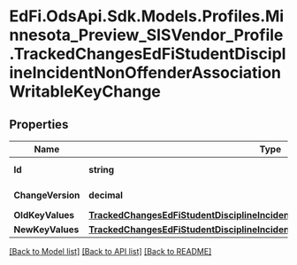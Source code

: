 # EdFi.OdsApi.Sdk.Models.Profiles.Minnesota_Preview_SISVendor_Profile.TrackedChangesEdFiStudentDisciplineIncidentNonOffenderAssociationWritableKeyChange

## Properties

Name | Type | Description | Notes
------------ | ------------- | ------------- | -------------
**Id** | **string** | Resource identifier | [optional] 
**ChangeVersion** | **decimal** | Change version | [optional] 
**OldKeyValues** | [**TrackedChangesEdFiStudentDisciplineIncidentNonOffenderAssociationWritableKey**](TrackedChangesEdFiStudentDisciplineIncidentNonOffenderAssociationWritableKey.md) |  | [optional] 
**NewKeyValues** | [**TrackedChangesEdFiStudentDisciplineIncidentNonOffenderAssociationWritableKey**](TrackedChangesEdFiStudentDisciplineIncidentNonOffenderAssociationWritableKey.md) |  | [optional] 

[[Back to Model list]](../README.md#documentation-for-models) [[Back to API list]](../README.md#documentation-for-api-endpoints) [[Back to README]](../README.md)

